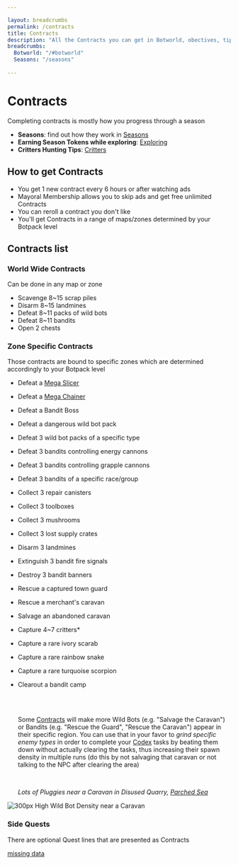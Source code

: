 ```yaml
---

layout: breadcrumbs
permalink: /contracts
title: Contracts
description: "All the Contracts you can get in Botworld, obectives, tips & rewards - Everything there is to know about it on the Botworld Adventure community Wiki!"
breadcrumbs:
  Botworld: "/#botworld"
  Seasons: "/seasons"
  
---
```



# Contracts

<div markdown="1" class=" ghcms ghcms-intro">

Completing contracts is mostly how you progress through a season

- **Seasons**: find out how they work in [Seasons](</seasons>)
- **Earning Season Tokens while exploring**: [Exploring](</exploring>)
- **Critters Hunting Tips**: [Critters](</critters>)


## How to get Contracts

- You get 1 new contract every 6 hours or after watching ads
- Mayoral Membership allows you to skip ads and get free unlimited Contracts
- You can reroll a contract you don't like
- You'll get Contracts in a range of maps/zones determined by your Botpack level

</div>


<div markdown="1" class=" ghcms ghcms-list">

## Contracts list

### World Wide Contracts

Can be done in any map or zone

- Scavenge 8\~15 scrap piles
- Disarm 8\~15 landmines
- Defeat 8\~11 packs of wild bots
- Defeat 8\~11 bandits
- Open 2 chests


### Zone Specific Contracts

Those contracts are bound to specific zones which are determined accordingly to your Botpack level

- Defeat a [Mega Slicer](</bosses#mega-slicer>)
- Defeat a [Mega Chainer](</bosses#mega-chainer>)
- Defeat a Bandit Boss
- Defeat a dangerous wild bot pack
- Defeat 3 wild bot packs of a specific type
- Defeat 3 bandits controlling energy cannons
- Defeat 3 bandits controlling grapple cannons
- Defeat 3 bandits of a specific race/group
- Collect 3 repair canisters
- Collect 3 toolboxes
- Collect 3 mushrooms
- Collect 3 lost supply crates
- Disarm 3 landmines
- Extinguish 3 bandit fire signals
- Destroy 3 bandit banners
- Rescue a captured town guard
- Rescue a merchant's caravan
- Salvage an abandoned caravan
- Capture 4\~7 critters\*
- Capture a rare ivory scarab
- Capture a rare rainbow snake
- Capture a rare turquoise scorpion
- Clearout a bandit camp <br>

    <br>

    <br>

     Some [Contracts](</contracts>) will make more Wild Bots (e.g. "Salvage the Caravan") or Bandits (e.g. "Rescue the Guard", "Rescue the Caravan") appear in their specific region. You can use that in your favor to *grind specific enemy types* in order to complete your [Codex](</codex>) tasks by beating them down without actually clearing the tasks, thus increasing their spawn density in multiple runs (do this by not salvaging that caravan or not talking to the NPC after clearing the area)<br>

    <br>

    *Lots of Pluggies near a Caravan in Disused Quarry, [Parched Sea](</maps#parched-sea>)*<br>



![300px High Wild Bot Density near a Caravan](<https://cdn.discordapp.com/attachments/923510071026155550/996136135560540301/unknown.png>)

### Side Quests

There are optional Quest lines that are presented as Contracts

[missing data](</contribute#tbw>)

</div>
